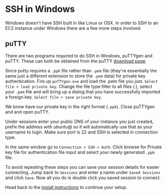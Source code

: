 # SSH in Windows

Windows doesn't have SSH built in like Linux or OSX. In order to SSH to an EC2 instance under Windows there are a few more steps involved.

## puTTY

There are two programs required to do SSH in Windows, puTTYgen and puTTY. These can both be obtained from the puTTY [download page](http://www.chiark.greenend.org.uk/~sgtatham/putty/download.html).

Since putty requires a `.ppk` file rather than `.pem` file (they're essentially the same just a different extension to store the `.pem` data) for private key authentication. Fire up `puTTYgen.exe` and load the .pem file you just. `Select file > load private key`. Change the file type filter to all files (*.*), select your `.pem` file and will bring up a dialog that you have successfully imported a foreign key. `Select file > save private key`.

We know have our private key in the right format (`.ppk`). Close puTTYgen and and open puTTY.

Under sessions enter your public DNS of your instance you just created, prefix the address with ubuntu@ so it will automatically use that as your username to login. Make sure port is 22 and SSH is selected in connection type.

In the same window go to `Connection > SSH > Auth`. Click browse for Private key file for authentication file input and select your newly generated `.ppk` file.

To avoid repeating these steps you can save your session details for easier connecting. Jump back to `Sessions` and enter a name under `Saved Sessions` and click `Save`. Now all you do is double click you saved session to connect.

Head back to the [install instructions](INSTALL.md#installsoftware) to continue your setup.
